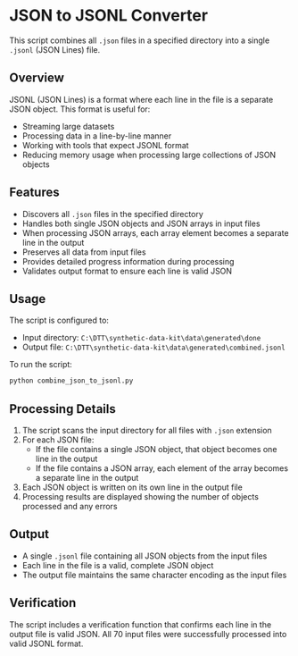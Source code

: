 # JSON to JSONL Converter

This script combines all `.json` files in a specified directory into a single `.jsonl` (JSON Lines) file.

## Overview

JSONL (JSON Lines) is a format where each line in the file is a separate JSON object. This format is useful for:

- Streaming large datasets
- Processing data in a line-by-line manner
- Working with tools that expect JSONL format
- Reducing memory usage when processing large collections of JSON objects

## Features

- Discovers all `.json` files in the specified directory
- Handles both single JSON objects and JSON arrays in input files
- When processing JSON arrays, each array element becomes a separate line in the output
- Preserves all data from input files
- Provides detailed progress information during processing
- Validates output format to ensure each line is valid JSON

## Usage

The script is configured to:
- Input directory: `C:\DTT\synthetic-data-kit\data\generated\done`
- Output file: `C:\DTT\synthetic-data-kit\data\generated\combined.jsonl`

To run the script:
```bash
python combine_json_to_jsonl.py
```

## Processing Details

1. The script scans the input directory for all files with `.json` extension
2. For each JSON file:
   - If the file contains a single JSON object, that object becomes one line in the output
   - If the file contains a JSON array, each element of the array becomes a separate line in the output
3. Each JSON object is written on its own line in the output file
4. Processing results are displayed showing the number of objects processed and any errors

## Output

- A single `.jsonl` file containing all JSON objects from the input files
- Each line in the file is a valid, complete JSON object
- The output file maintains the same character encoding as the input files

## Verification

The script includes a verification function that confirms each line in the output file is valid JSON. All 70 input files were successfully processed into valid JSONL format.